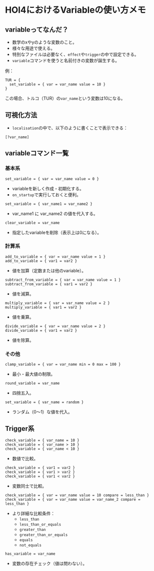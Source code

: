 # HOI4におけるVariableの使い方メモ

## variableってなんだ？

- 数学のxやyのような変数のこと。
- 様々な用途で使える。
- 特別なファイルは必要なく、`effect`や`trigger`の中で設定できる。
- `variable`コマンドを使うと名前付きの変数が誕生する。

例：

```hoi4
TUR = {
  set_variable = { var = var_name value = 10 }
}
```

この場合、トルコ（TUR）の`var_name`という変数は10になる。

## 可視化方法

- `localisation`の中で、以下のように書くことで表示できる：

```
[?var_name]
```

## variableコマンド一覧

### 基本系

```hoi4
set_variable = { var = var_name value = 0 }
```

- variableを新しく作成・初期化する。
- `on_startup`で実行しておくと便利。

```hoi4
set_variable = { var_name1 = var_name2 }
```

- var_name1 に var_name2 の値を代入する。

```hoi4
clear_variable = var_name
```

- 指定したvariableを削除（表示上は0になる）。

### 計算系

```hoi4
add_to_variable = { var = var_name value = 1 }
add_to_variable = { var1 = var2 }
```

- 値を加算（定数または他のvariable）。

```hoi4
subtract_from_variable = { var = var_name value = 1 }
subtract_from_variable = { var1 = var2 }
```

- 値を減算。

```hoi4
multiply_variable = { var = var_name value = 2 }
multiply_variable = { var1 = var2 }
```

- 値を乗算。

```hoi4
divide_variable = { var = var_name value = 2 }
divide_variable = { var1 = var2 }
```

- 値を除算。

### その他

```hoi4
clamp_variable = { var = var_name min = 0 max = 100 }
```

- 最小・最大値の制限。

```hoi4
round_variable = var_name
```

- 四捨五入。

```hoi4
set_variable = { var_name = random }
```

- ランダム（0〜1）な値を代入。

## Trigger系

```hoi4
check_variable = { var_name = 10 }
check_variable = { var_name > 10 }
check_variable = { var_name < 10 }
```

- 数値で比較。

```hoi4
check_variable = { var1 = var2 }
check_variable = { var1 > var2 }
check_variable = { var1 < var2 }
```

- 変数同士で比較。

```hoi4
check_variable = { var = var_name value = 10 compare = less_than }
check_variable = { var = var_name value = var_name_2 compare = less_than }
```

- より詳細な比較条件：
  - `less_than`
  - `less_than_or_equals`
  - `greater_than`
  - `greater_than_or_equals`
  - `equals`
  - `not_equals`

```hoi4
has_variable = var_name
```

- 変数の存在チェック（値は問わない）。
